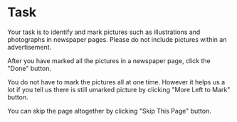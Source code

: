 # Task
Your task is to identify and mark pictures such as illustrations and photographs in newspaper pages. Please do not include pictures within an advertisement. 

After you have marked all the pictures in a newspaper page, click the "Done" button.

You do not have to mark the pictures all at one time. However it helps us a lot if you tell us there is still umarked picture by clicking "More Left to Mark" button.

You can skip the page altogether by clicking "Skip This Page" button.
